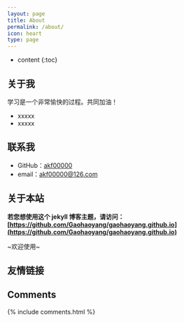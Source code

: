 ```yaml
---
layout: page
title: About
permalink: /about/
icon: heart
type: page
---
```


* content
{:toc}

## 关于我

学习是一个非常愉快的过程。共同加油！

* xxxxx
* xxxxx

## 联系我

* GitHub：[akf00000](https://github.com/akf00000)
* email：akf00000@126.com


## 关于本站

**若您想使用这个 jekyll 博客主题，请访问：[https://github.com/Gaohaoyang/gaohaoyang.github.io](https://github.com/Gaohaoyang/gaohaoyang.github.io)**

~欢迎使用~

## 友情链接



## Comments

{% include comments.html %}
